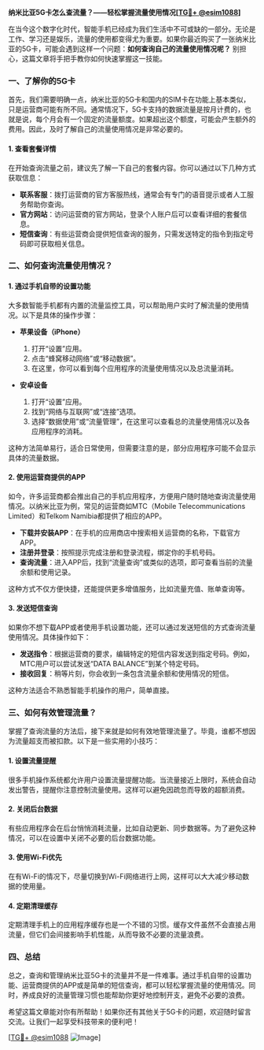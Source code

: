 **纳米比亚5G卡怎么查流量？——轻松掌握流量使用情况[[TG💪+ @esim1088](https://t.me/s/esim1088)]**

在当今这个数字化时代，智能手机已经成为我们生活中不可或缺的一部分。无论是工作、学习还是娱乐，流量的使用都变得尤为重要。如果你最近购买了一张纳米比亚的5G卡，可能会遇到这样一个问题：**如何查询自己的流量使用情况呢？** 别担心，这篇文章将手把手教你如何快速掌握这一技能。

### 一、了解你的5G卡

首先，我们需要明确一点，纳米比亚的5G卡和国内的SIM卡在功能上基本类似，只是运营商可能有所不同。通常情况下，5G卡支持的数据流量是按月计费的，也就是说，每个月会有一个固定的流量额度。如果超出这个额度，可能会产生额外的费用。因此，及时了解自己的流量使用情况是非常必要的。

#### 1. 查看套餐详情

在开始查询流量之前，建议先了解一下自己的套餐内容。你可以通过以下几种方式获取信息：

- **联系客服**：拨打运营商的官方客服热线，通常会有专门的语音提示或者人工服务帮助你查询。
- **官方网站**：访问运营商的官方网站，登录个人账户后可以查看详细的套餐信息。
- **短信查询**：有些运营商会提供短信查询的服务，只需发送特定的指令到指定号码即可获取相关信息。

### 二、如何查询流量使用情况？

#### 1. 通过手机自带的设置功能

大多数智能手机都有内置的流量监控工具，可以帮助用户实时了解流量的使用情况。以下是具体的操作步骤：

- **苹果设备（iPhone）**
  1. 打开“设置”应用。
  2. 点击“蜂窝移动网络”或“移动数据”。
  3. 在这里，你可以看到每个应用程序的流量使用情况以及总流量消耗。

- **安卓设备**
  1. 打开“设置”应用。
  2. 找到“网络与互联网”或“连接”选项。
  3. 选择“数据使用”或“流量管理”，在这里可以查看总的流量使用情况以及各应用程序的消耗。

这种方法简单易行，适合日常使用，但需要注意的是，部分应用程序可能不会显示具体的流量数据。

#### 2. 使用运营商提供的APP

如今，许多运营商都会推出自己的手机应用程序，方便用户随时随地查询流量使用情况。以纳米比亚为例，常见的运营商如MTC（Mobile Telecommunications Limited）和Telkom Namibia都提供了相应的APP。

- **下载并安装APP**：在手机的应用商店中搜索相关运营商的名称，下载官方APP。
- **注册并登录**：按照提示完成注册和登录流程，绑定你的手机号码。
- **查询流量**：进入APP后，找到“流量查询”或类似的选项，即可查看当前的流量余额和使用记录。

这种方式不仅方便快捷，还能提供更多增值服务，比如流量充值、账单查询等。

#### 3. 发送短信查询

如果你不想下载APP或者使用手机设置功能，还可以通过发送短信的方式查询流量使用情况。具体操作如下：

- **发送指令**：根据运营商的要求，编辑特定的短信内容发送到指定号码。例如，MTC用户可以尝试发送“DATA BALANCE”到某个特定号码。
- **接收回复**：稍等片刻，你会收到一条包含流量余额和使用情况的短信。

这种方法适合不熟悉智能手机操作的用户，简单直接。

### 三、如何有效管理流量？

掌握了查询流量的方法后，接下来就是如何有效地管理流量了。毕竟，谁都不想因为流量超支而被扣款。以下是一些实用的小技巧：

#### 1. 设置流量提醒

很多手机操作系统都允许用户设置流量提醒功能。当流量接近上限时，系统会自动发出警告，提醒你注意控制流量使用。这样可以避免因疏忽而导致的超额消费。

#### 2. 关闭后台数据

有些应用程序会在后台悄悄消耗流量，比如自动更新、同步数据等。为了避免这种情况，可以在设置中关闭不必要的后台数据功能。

#### 3. 使用Wi-Fi优先

在有Wi-Fi的情况下，尽量切换到Wi-Fi网络进行上网，这样可以大大减少移动数据的使用量。

#### 4. 定期清理缓存

定期清理手机上的应用程序缓存也是一个不错的习惯。缓存文件虽然不会直接占用流量，但它们会间接影响手机性能，从而导致不必要的流量浪费。

### 四、总结

总之，查询和管理纳米比亚5G卡的流量并不是一件难事。通过手机自带的设置功能、运营商提供的APP或是简单的短信查询，都可以轻松掌握流量的使用情况。同时，养成良好的流量管理习惯也能帮助你更好地控制开支，避免不必要的浪费。

希望这篇文章能对你有所帮助！如果你还有其他关于5G卡的问题，欢迎随时留言交流。让我们一起享受科技带来的便利吧！

[[TG💪+ @esim1088](https://t.me/s/esim1088) ![Image](https://i.postimg.cc/4NQfJmqS/Snipaste-2025-05-13-00-14-12.png)]